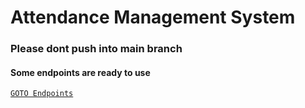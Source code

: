 # Attendance Management System

### Please dont push into main branch

#### Some endpoints are ready to use
[`GOTO Endpoints`](https://github.com/BahirHakimy/AttendanceManagementSystem/tree/main/AMS_API#current-ready-to-use-endpoints)
